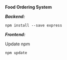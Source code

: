 **Food Ordering System**


***Backend:*** 

``npm install --save express``

***Frontend:***

Update npm

``npm update``
